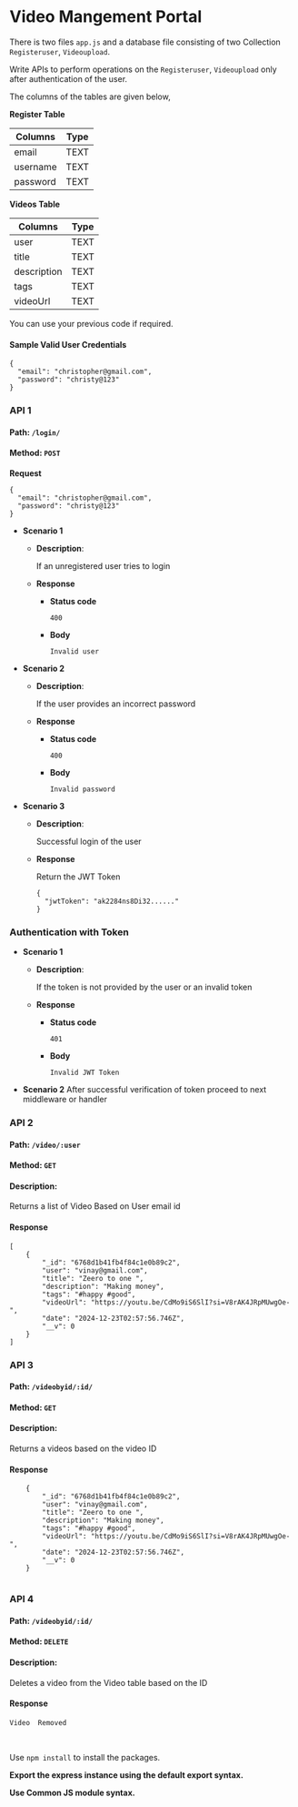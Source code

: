 # Video Mangement Portal

There is two files `app.js` and a database file  consisting of two Collection `Registeruser`, `Videoupload`.

Write APIs to perform operations on the  `Registeruser`, `Videoupload` only after authentication of the user.

The columns of the tables are given below,

**Register Table**

| Columns    | Type    |
| ---------- | ------- |
| email      | TEXT    |
| username   | TEXT    |
| password   | TEXT    |

**Videos  Table**

| Columns       | Type    |
| ------------- | ------- |
| user          | TEXT    |
| title         | TEXT    |
| description   | TEXT    |
| tags          | TEXT    |
| videoUrl      | TEXT    |


You can use your previous code if required.

#### Sample Valid User Credentials

```
{
  "email": "christopher@gmail.com",
  "password": "christy@123"
}
```

### API 1

#### Path: `/login/`

#### Method: `POST`

**Request**

```
{
  "email": "christopher@gmail.com",
  "password": "christy@123"
}
```

- **Scenario 1**

  - **Description**:

    If an unregistered user tries to login

  - **Response**
    - **Status code**
      ```
      400
      ```
    - **Body**
      ```
      Invalid user
      ```

- **Scenario 2**

  - **Description**:

    If the user provides an incorrect password

  - **Response**
    - **Status code**
      ```
      400
      ```
    - **Body**
      ```
      Invalid password
      ```

- **Scenario 3**

  - **Description**:

    Successful login of the user

  - **Response**

    Return the JWT Token

    ```
    {
      "jwtToken": "ak2284ns8Di32......"
    }
    ```

### Authentication with Token

- **Scenario 1**

  - **Description**:

    If the token is not provided by the user or an invalid token

  - **Response**
    - **Status code**
      ```
      401
      ```
    - **Body**
      ```
      Invalid JWT Token
      ```

- **Scenario 2**
  After successful verification of token proceed to next middleware or handler

### API 2

#### Path: `/video/:user`

#### Method: `GET`

#### Description:

Returns a list of Video  Based on User email id 

#### Response

```
[
    {
        "_id": "6768d1b41fb4f84c1e0b89c2",
        "user": "vinay@gmail.com",
        "title": "Zeero to one ",
        "description": "Making money",
        "tags": "#happy #good",
        "videoUrl": "https://youtu.be/CdMo9iS6SlI?si=V8rAK4JRpMUwgOe-",
        "date": "2024-12-23T02:57:56.746Z",
        "__v": 0
    }
]
```

### API 3

#### Path: `/videobyid/:id/`

#### Method: `GET`

#### Description:

Returns a videos  based on the video ID

#### Response

```
    {
        "_id": "6768d1b41fb4f84c1e0b89c2",
        "user": "vinay@gmail.com",
        "title": "Zeero to one ",
        "description": "Making money",
        "tags": "#happy #good",
        "videoUrl": "https://youtu.be/CdMo9iS6SlI?si=V8rAK4JRpMUwgOe-",
        "date": "2024-12-23T02:57:56.746Z",
        "__v": 0
    }


```

### API 4

#### Path: `/videobyid/:id/`

#### Method: `DELETE`

#### Description:

Deletes a video from the Video  table based on the ID

#### Response

```
Video  Removed

```



<br/>

Use `npm install` to install the packages.

**Export the express instance using the default export syntax.**

**Use Common JS module syntax.**
